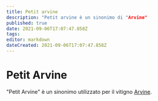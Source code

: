 ```yaml
---
title: Petit arvine
description: "Petit arvine è un sinonimo di "Arvine"
published: true
date: 2021-09-06T17:07:47.858Z
tags: 
editor: markdown
dateCreated: 2021-09-06T17:07:47.858Z
---
```


# Petit Arvine

"Petit Arvine" è un sinonimo utilizzato per il vitigno [Arvine](/vitigni/Svizzera/bacca-bianca/arvine).